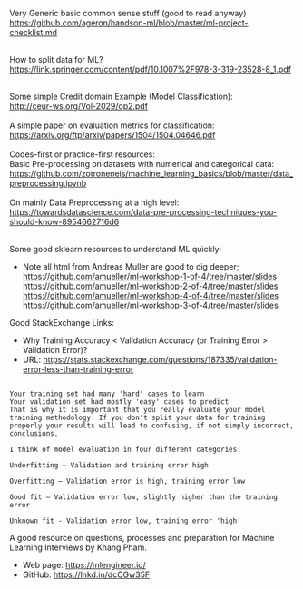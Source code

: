 Very Generic basic common sense stuff (good to read anyway)<br>
   https://github.com/ageron/handson-ml/blob/master/ml-project-checklist.md<br>
   <br>

How to split data for ML?<br>
   https://link.springer.com/content/pdf/10.1007%2F978-3-319-23528-8_1.pdf<br>
   <br>

Some simple Credit domain Example (Model Classification): <br>
   http://ceur-ws.org/Vol-2029/op2.pdf<br>
   <br>
A simple paper on evaluation metrics for classification: <br>
   https://arxiv.org/ftp/arxiv/papers/1504/1504.04646.pdf<br>
   <br>
Codes-first or practice-first resources: <br>
   Basic Pre-processing on datasets with numerical and categorical data: <br>
   https://github.com/zotroneneis/machine_learning_basics/blob/master/data_preprocessing.ipynb<br>
   <br>
   On mainly Data Preprocessing at a high level: <br>
   https://towardsdatascience.com/data-pre-processing-techniques-you-should-know-8954662716d6<br>
   <br>

Some good sklearn resources to understand ML quickly: <br>
- Note all html from Andreas Muller are good to dig deeper;<br>
   	https://github.com/amueller/ml-workshop-1-of-4/tree/master/slides<br>
   	https://github.com/amueller/ml-workshop-2-of-4/tree/master/slides<br>
   	https://github.com/amueller/ml-workshop-4-of-4/tree/master/slides<br>
   	https://github.com/amueller/ml-workshop-3-of-4/tree/master/slides<br>

   
Good StackExchange Links: <br>
- Why Training Accuracy < Validation Accuracy (or Training Error > Validation Error)? <br>
- URL: https://stats.stackexchange.com/questions/187335/validation-error-less-than-training-error <br>

```Generally speaking though, training error will almost always underestimate your validation error. However it is possible for the validation error to be less than the training. You can think of it two ways:

Your training set had many 'hard' cases to learn
Your validation set had mostly 'easy' cases to predict
That is why it is important that you really evaluate your model training methodology. If you don't split your data for training properly your results will lead to confusing, if not simply incorrect, conclusions.

I think of model evaluation in four different categories:

Underfitting – Validation and training error high

Overfitting – Validation error is high, training error low

Good fit – Validation error low, slightly higher than the training error

Unknown fit - Validation error low, training error 'high'
```

A good resource on questions, processes and preparation for Machine Learning Interviews by Khang Pham. <br>
- Web page: https://mlengineer.io/
- GitHub: https://lnkd.in/dcCGw35F
